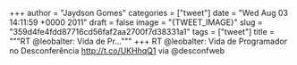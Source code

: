 
+++
author = "Jaydson Gomes"
categories = ["tweet"]
date = "Wed Aug 03 14:11:59 +0000 2011"
draft = false
image = "{TWEET_IMAGE}"
slug = "359d4fe4fdd87716cd56faf2aa2700f7d38331a1"
tags = ["tweet"]
title = """RT @leobalter: Vida de Pr..."""
+++
RT @leobalter: Vida de Programador no Desconferência http://t.co/UKHhqQ1 via @desconfweb
